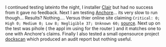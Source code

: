 

I continued testing lateinto the night, I installer [Clair](https://coreos.com/clair/docs/latest/) but had no success from it gave no feedback. Next I am testing [Anchore](https://github.com/anchore/anchore-engine)... its very slow to run though... Results? Nothing.... Versus thier online site claiming `Critical: 0; High 0; Medium 0; Low 8; Negligible 37; Unknown 60;` [source](https://anchore.io/image/dockerhub/library%2Fubuntu%3Alatest). Next up on the test was pihole ( the appl im using for the router ) and it matches one to one with Anchore's claims. Finally I also tested a small opensource project [dockscan](https://github.com/kost/dockscan) which produced an audit report but nothing useful.
